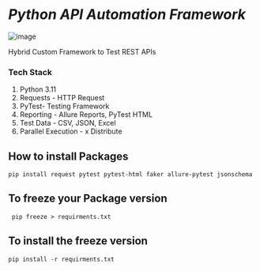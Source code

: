 # *Python API Automation Framework* 

![image](https://github.com/shivam9870/Py1xAPIAutomation/assets/65064937/232c1393-9165-4fe9-bf76-4eba3c86736a)


Hybrid Custom Framework to Test REST APIs

### Tech Stack
1. Python 3.11
2. Requests - HTTP Request 
3. PyTest- Testing Framework 
4. Reporting - Allure Reports, PyTest HTML 
5. Test Data - CSV, JSON, Excel 
6. Parallel Execution - x Distribute

## How to install Packages 
`` pip install request pytest pytest-html faker allure-pytest jsonschema ``

## To freeze your Package version
`` pip freeze > requirments.txt``

## To install the freeze version
``pip install -r requirments.txt`` 

